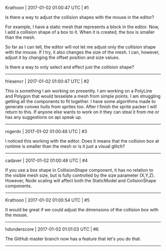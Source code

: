 Krathoon | 2017-01-02 01:00:47 UTC | #1

Is there a way to adjust the collision shapes with the mouse in the editor?

For example, I have a static mesh that represents a block in the editor. Now, I add a collision shape of a box to it. When it is created, the box is smaller than the mesh.

So far as I can tell, the editor will not let me adjust only the collision shape with the mouse. If I try, it also changes the size of the mesh. I can, however, adjust it by changing the offset position and size values.

Is there a way to only select and effect just the collision shape?

-------------------------

friesencr | 2017-01-02 01:00:47 UTC | #2

This is something I am working on presently.  I am working on a PolyLine and Polygon that would tesselate a mesh from simple points.  I am struggling getting all the components to fit together.  I have some algorithms made to generate convex hulls from sprites too.  After I finish the sprite packer I will return to this.  If anyone else wants to work on it they can steal it from me or has any suggestions on api speak up.

-------------------------

rogerdv | 2017-01-02 01:00:48 UTC | #3

I noticed this working with the editor. Does it means that the collision box at runtime is smaller than the mesh or is it just a visual glitch?

-------------------------

cadaver | 2017-01-02 01:00:48 UTC | #4

If you use a box shape in CollisionShape component, it has no relation to the visible mesh size, but is fully controlled by the size parameter (X,Y,Z). However, Node scaling will affect both the StaticModel and CollsionShape components.

-------------------------

Krathoon | 2017-01-02 01:00:54 UTC | #5

It would be great if we could adjust the dimensions of the collision box with the mouse.

-------------------------

hdunderscore | 2017-01-02 01:01:03 UTC | #6

The GitHub master branch now has a feature that let's you do that.

-------------------------

